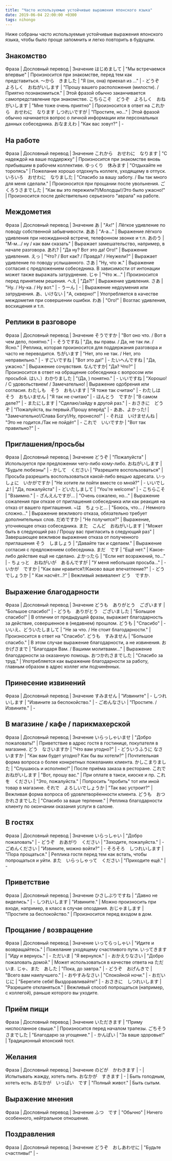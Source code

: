 ```yaml
---
title: "Часто используемые устойчивые выражения японского языка"
date: 2019-06-04 22:00:00 +0300
tags: nihongo
---
```

Ниже собраны часто используемые устойчивые выражения японского языка, чтобы было проще запомнить и легко повторить в будущем.
<!--more-->

## Знакомство

Фраза | Дословный перевод | Значение
はじめまして | "Мы встречаемся впервые" | Произносится при знакомстве, перед тем как представиться.
〜から　きました | "Я (он, она) приехал из ..." | -
どうぞ　よろしく　おねがいします | "Прошу вашего расположения (милости). / Приятно познакомиться." | Этой фразой обычно заканчивается самопредставление при знакомстве.
こちらこそ　どうぞ　よろしく　おねがいします | "Мне тоже очень приятно" | Произносится в ответ на これから　おせわに　なります
しつれいですが | "Простите, но..." | Этой фразой обычно начинается вопрос о личной информации или персональных данных собеседника.
おなまえわ | "Как вас зовут?" | -


## На работе

Фраза | Дословный перевод | Значение
これから　おせわに　なります | "С надеждой на ваше поддержку" | Произносится при знакомстве вновь прибывшим в рабочем коллективе.
ゆっくり　休みます | "Отдыхайте не торопясь" | Пожелание хорошо отдохнуть коллеге, уходящему в отпуск.
いろいろ　おせわに　なりました | "Спасибо за вашу заботу. / Вы так много для меня сделали." | Произносится при прощании после увольнения.
ごくろうさまでした | "Как вы это пережили?!/Молодцы!/Это было ужасно!" | Произносится после действительно серьезного
"аврала" на работе.


## Междометия

Фраза | Дословный перевод | Значение
あ | "Ах!" | Лёгкое удивление по поводу собственной забывчивости.
ああ | "А-а..." | Выражение лёгкого удивления при неожиданной встрече, телефонном звонке и т.п.
あのう | "М-м.../ ну / как вам сказать" | Выражает замешательство, например, в начале разговора.
あれ? | "Да ну? Вот это да! Ого!" | Выражение удивления.
えっ | "Что? / Вот как? / Правда? / Неужели?" | Выражает удивление по поводу услышанного.
さあ | "Ну, что ж." | Выражение согласия с предложением собеседника. В зависимости от интонации может также выражать
затруднение.
じゃ | "Что ж..." | Произносится перед принятием решения.
へえ | "Да?!" | Выражение удивления.
さあ | "Ну. / Ну-ка. / Ну вот." | -
うーん | - | Выражение недоумения или затруднения.
あ、いけない | "А, скверно!" | Употребляется в качестве междометия при совершении ошибки.
わあ | "Ого!" | Возглас удивления, восхищения и т.п.


## Реплики в разговоре

Фраза | Дословный перевод | Значение
そうですか | "Вот оно что. / Вот в чем дело, понятно." | -
そうですね | "Да, вы правы. / Да, не так ли. / Ясно." | Реплика, которая произносится для поддержания разговора и часто не переводится.
ちがいます | "Нет, это не так. / Нет, это неправильно." | -
すごいですね | "Вот это да!" | -
たいへんですね | "Да, ужасно." | Выражение сочувствия.
なんですか| "Да? Что?" | Произносится в ответ на обращение собеседника с вопросом или просьбой.
はい、）わかりました | "(Да, ) понятно." | -
いいですね | "Хорошо! / С удовольствием! / Замечательно! | Выражение одобрения или согласия.
わたしも　そう　おもいます | "Я тоже так считаю" | -
わたしは　そう　おもいません | "Я так не считаю" | -
ほんとう　ですか | "В самом деле?" | -
またにします | "Сделаю/зайду в другой раз." | -
おさきに　どうぞ | "Пожалуйста, вы первый./Прошу вперёд" | -
ああ、よかった! | "Замечательно!/Слава Богу!/Ну, пронесло!" | -
それは　いけませんね | "Это не годится./Так не пойдёт" | -
これで　いいですか | "Вот так правильно?" | -


## Приглашения/просьбы

Фраза | Дословный перевод | Значение
どうぞ | "Пожалуйста" | Используется при предложении чего-либо кому-либо.
おねがいします | "Будьте любезны" | -
かして　ください | "Разрешите воспользоваться" | Просьба разрешить воспользоваться какой-либо вещью адресата.
いっしょに　いかがですか | "Не хотите ли пойти вместе со мной?" | -
いいでしよ! | "Да, пожалуйста" | -
どいたしまして | "You're welcome" | -
こちらこそ | "Взаимно." | -
ざんえんですが... | "Очень сожалею, но..." | Выражение сожаления при отказе от приглашения собеседника или как реакция на отказ от вашего приглашения.
~は　ちょっと... | "Боюсь, что... / Немного сложно..." | Выражение вежливого отказа, обязательно требует дополнительных слов.
だめですか | "Не получится?" | Выражение, уточняющее отказ собеседника.
また　こんど　おねがいします | "Может быть в следующий раз / Прошу вас пригласить в следующий раз" | Завершающее вежливое выражение отказа от полученного приглашения
そう　しましょう | "Давайте так и сделаем." | Выражение согласия с предложением собеседника.
まだ　です | "Ещё нет." | Какое-либо действие ещё не сделано.
よかったら | "Если нет возражений, то..." | -
ちょっと　おねがいが　あるんですが | "У меня небольшая просьба..." | -
いかが　ですか | "Как вам нравится?/Каково ваше впечатление?" | -
どうでしょうか | " Как насчёт...?" | Вежливый эквивалент どう　ですか.


## Выражение благодарности

Фраза | Дословный перевод | Значение 
どうも　ありがとう　ございます | "Большое спасибо!" | -
どうも　ありがとう　ございました | "Большое спасибо!" | В отличии от предыдущей фразы, выражает благодарность за действие, совершенное в (недавнем) прошлом.
どうも | "Спасибо" | -
いいえ、どういたしまして | "Не за что. / Не стоит благодарности." | Произносится в ответ на "Спасибо".
どうも　すみません | "Большое спасибо." | В этом случае выражение благодарности, а не извинения.
おかげさまで | "Благодаря Вам. / Вашими молитвами..." | Выражение благодарности за оказанную помощь.
おつかれさまでした | "Спасибо за труд." | Употребляется как выражение благодарности за работу, главным образом в адрес коллег или подчинённых.


## Принесение извинений

Фраза | Дословный перевод | Значение
すみません | "Извините" | -
しつれいします | "Извините за беспокойство." | -
ごめんなさい | "Простите. / Извините." | -


## В магазине / кафе / парикмахерской

Фраза | Дословный перевод | Значение
いらっしゃいませ | "Добро пожаловать!" | Приветствие в адрес гостя в гостинице, покупателя в магазине.
どう　なさいますか | "Что вам угодно?" | -
どういうふうに なさいますか | "Как вам будет угодно? Как бы вы хотели?" | Почтительная форма вопроса о более конкретных пожеланиях клиента.
かしこまりました | "Слушаюсь и исполняю!" | После приёма заказа в ресторане.
これで　おねがいします | "Вот, прошу вас." | При оплате в такси, киоске и пр.
これを　ください | "Это, пожалуйста." | Попросить "пробить" тот или иной товар в магазине.
それで　よろしいでしょうか | "Так вас устроит?" | Вежливая форма вопроса об удовлетворёенности клиента.
どうも　おつかれさまでした | "Спасибо за ваше терпение." | Реплика благодарности клиенту по окончании оказания услуги в салоне.


## В гостях

Фраза | Дословный перевод | Значение
いらっしゃい | "Добро пожаловать" | -
どうぞ　おあがり　ください | "Заходите, пожалуйста." | -
ごめんください | "Извините, можно войти?" | -
そろそろ　しつれいします | "Пора прощаться." | Реплика гостя перед тем как встать, чтобы попрощаться и уйти.
また　いらっしゃって　ください | "Приходите ещё." | -


## Приветствие

Фраза | Дословный перевод | Значение
ひさしぶりですね | "Давно не виделись." | -
しつれいします | "Извините." | Можно произносить при входе, например, в класс в случае опоздания.
おじゃまします | "Простите за беспокойство." | Произносится перед входом в дом.


## Прощание / возвращение

Фраза | Дословный перевод | Значение
いってらっしゃい | "Идите и возвращайтесь." | Пожелание уходящему счастливого пути.
いってきます | "Иду и вернусь." | -
ただいま | "Я вернулся." | -
おかえりなさい | "Добро пожаловать домой." | Может использоваться в качестве ответа на ただいま.
じゃ、また　あした | "Пока, до завтра." | -
どうぞ　おげんきで | "Всего вам наилучшего." | -
おやすみなさい | "Спокойной ночи." | -
おだいじに | "Берегите себя! Выздоравливайте!" | -
おさきに　しつれいします | "Разрешите откланяться." | Вежливый способ попрощаться (например, с коллегой), раньше которого вы уходите.


## Приём пищи

Фраза | Дословный перевод | Значение
いただきます | "Приму ниспосланное свыше." | Произносится перед началом трапезы.
ごちそうさまでした | "Благодарю за угощение." | -
かんぱい | "За ваше здоровье!" | Традиционный японский тост.


## Желания

Фраза | Дословный перевод | Значение
のどが　かわきます | - | Испытывать жажду, хотеть пить.
おなかが　すきます | - | Быть голодным, хотеть есть.
おなかが　いっぱい　です | "Полный живот." | Быть сытым.


## Выражение мнения

Фраза | Дословный перевод | Значение
ふつ　です | "Обычно" | Ничего особенного, нейтральное отношение.


## Поздравления

Фраза | Дословный перевод | Значение
どうぞ　おしあわせに | "Будьте счастливы!" | -

